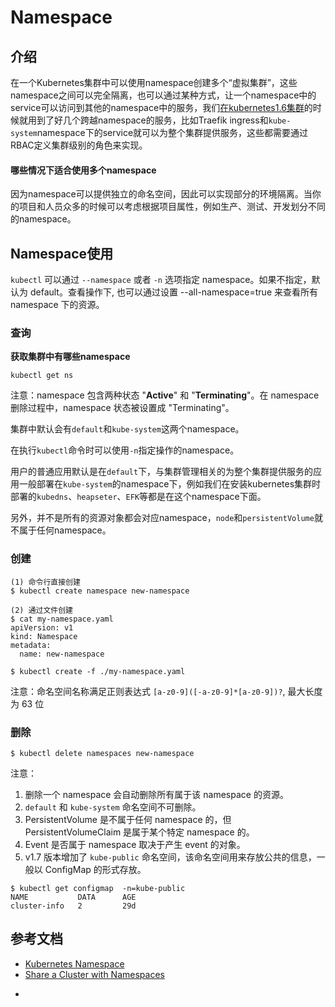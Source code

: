 # Namespace

## 介绍

在一个Kubernetes集群中可以使用namespace创建多个“虚拟集群”，这些namespace之间可以完全隔离，也可以通过某种方式，让一个namespace中的service可以访问到其他的namespace中的服务，我们[在kubernetes1.6集群](https://jimmysong.io/kubernetes-handbook/practice/install-kubernetes-on-centos.html)的时候就用到了好几个跨越namespace的服务，比如Traefik ingress和`kube-system`namespace下的service就可以为整个集群提供服务，这些都需要通过RBAC定义集群级别的角色来实现。

#### 哪些情况下适合使用多个namespace

因为namespace可以提供独立的命名空间，因此可以实现部分的环境隔离。当你的项目和人员众多的时候可以考虑根据项目属性，例如生产、测试、开发划分不同的namespace。

## Namespace使用

 `kubectl` 可以通过 `--namespace` 或者 `-n` 选项指定 namespace。如果不指定，默认为 default。查看操作下, 也可以通过设置 --all-namespace=true 来查看所有 namespace 下的资源。

###  查询

**获取集群中有哪些namespace**

```text
kubectl get ns
```

 注意：namespace 包含两种状态 "**Active**" 和 "**Terminating**"。在 namespace 删除过程中，namespace 状态被设置成 "Terminating"。

集群中默认会有`default`和`kube-system`这两个namespace。

在执行`kubectl`命令时可以使用`-n`指定操作的namespace。

用户的普通应用默认是在`default`下，与集群管理相关的为整个集群提供服务的应用一般部署在`kube-system`的namespace下，例如我们在安装kubernetes集群时部署的`kubedns`、`heapseter`、`EFK`等都是在这个namespace下面。

另外，并不是所有的资源对象都会对应namespace，`node`和`persistentVolume`就不属于任何namespace。

###  创建

```text
(1) 命令行直接创建
$ kubectl create namespace new-namespace
​
(2) 通过文件创建
$ cat my-namespace.yaml
apiVersion: v1
kind: Namespace
metadata:
  name: new-namespace
​
$ kubectl create -f ./my-namespace.yaml
```

 注意：命名空间名称满足正则表达式 `[a-z0-9]([-a-z0-9]*[a-z0-9])?`, 最大长度为 63 位

###  删除

```text
$ kubectl delete namespaces new-namespace
```

注意：

1. 删除一个 namespace 会自动删除所有属于该 namespace 的资源。
2. `default` 和 `kube-system` 命名空间不可删除。
3. PersistentVolume 是不属于任何 namespace 的，但 PersistentVolumeClaim 是属于某个特定 namespace 的。
4. Event 是否属于 namespace 取决于产生 event 的对象。
5. v1.7 版本增加了 `kube-public` 命名空间，该命名空间用来存放公共的信息，一般以 ConfigMap 的形式存放。

```text
$ kubectl get configmap  -n=kube-public
NAME           DATA      AGE
cluster-info   2         29d
```



## 参考文档 <a id="can-kao-wen-dang"></a>

* ​[Kubernetes Namespace](https://kubernetes.io/docs/concepts/overview/working-with-objects/namespaces/)​
* ​[Share a Cluster with Namespaces](https://kubernetes.io/docs/tasks/administer-cluster/namespaces/)​
* ~~~~[namespace说明](https://kubernetes.feisky.xyz/he-xin-yuan-li/index-2/namespace)


